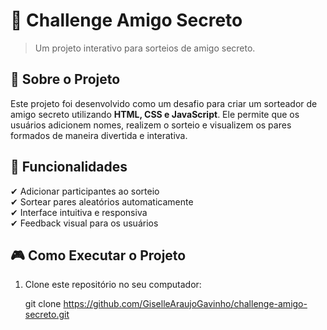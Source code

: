# 🎁 Challenge Amigo Secreto

> Um projeto interativo para sorteios de amigo secreto.

## 📖 Sobre o Projeto

Este projeto foi desenvolvido como um desafio para criar um sorteador de amigo secreto utilizando **HTML, CSS e JavaScript**. Ele permite que os usuários adicionem nomes, realizem o sorteio e visualizem os pares formados de maneira divertida e interativa.

## 🚀 Funcionalidades

✔ Adicionar participantes ao sorteio  
✔ Sortear pares aleatórios automaticamente  
✔ Interface intuitiva e responsiva  
✔ Feedback visual para os usuários  

## 🎮 Como Executar o Projeto

1. Clone este repositório no seu computador:
   
   git clone https://github.com/GiselleAraujoGavinho/challenge-amigo-secreto.git

